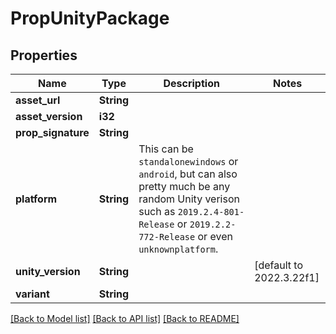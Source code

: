 # PropUnityPackage

## Properties

Name | Type | Description | Notes
------------ | ------------- | ------------- | -------------
**asset_url** | **String** |  | 
**asset_version** | **i32** |  | 
**prop_signature** | **String** |  | 
**platform** | **String** | This can be `standalonewindows` or `android`, but can also pretty much be any random Unity verison such as `2019.2.4-801-Release` or `2019.2.2-772-Release` or even `unknownplatform`. | 
**unity_version** | **String** |  | [default to 2022.3.22f1]
**variant** | **String** |  | 

[[Back to Model list]](../README.md#documentation-for-models) [[Back to API list]](../README.md#documentation-for-api-endpoints) [[Back to README]](../README.md)


